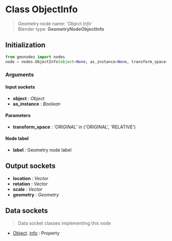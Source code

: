 
# Class ObjectInfo

> Geometry node name: _'Object Info'_<br>Blender type:  **GeometryNodeObjectInfo**

## Initialization


```python
from geonodes import nodes
node = nodes.ObjectInfo(object=None, as_instance=None, transform_space='ORIGINAL', label=None)
```


### Arguments


#### Input sockets



- **object** : _Object_
- **as_instance** : _Boolean_



#### Parameters



- **transform_space** : _'ORIGINAL'_ in ('ORIGINAL', 'RELATIVE')



#### Node label



- **label** : Geometry node label



## Output sockets



- **location** : _Vector_
- **rotation** : _Vector_
- **scale** : _Vector_
- **geometry** : _Geometry_



## Data sockets

> Data socket classes implementing this node


- [Object](aaa). [info](bbb) : Property


